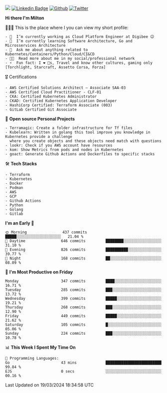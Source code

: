 ![](https://komarev.com/ghpvc/?username=miltlima&color=blueviolet) [![Linkedin Badge](https://img.shields.io/badge/-LinkedIn-blue?style=flat-square&logo=Linkedin&logoColor=white&link=https://www.linkedin.com/in/miltonlimaj/)](https://www.linkedin.com/in/miltonlimaj/) [![Github](https://img.shields.io/github/followers/miltlima?style=social)](https://github.com/miltlima?tab=followers) [![Twitter](https://img.shields.io/twitter/follow/milt_lima?style=social)](https://twitter.com/milt_lima)
 


     
**Hi there I'm Milton**

👨🏽‍💻 This is the place where I you can view my short profile:
```text
- 🔭  I’m currently working as Cloud Platform Engineer at Digibee 😉
- 🌱  I’m currently learning Software Architecture, Go and Microsservices Architecture
- 💬  Ask me about anything related to Kubernetes/Containers/Python/Cloud/CI&CD
- 👨‍💻  Read more about me in my social/professional network
- ⚡  Fun fact: I ❤️ 🐶s, Travel and know other cultures, gaming only [Torchlight, Starcraft, Assetto Corsa, Forza]
```
🎖 Certifications
```text
- AWS Certified Solutions Architect – Associate SAA-03
- AWS Certified Cloud Practitioner - CLF-01
- CKA: Certified Kubernetes Administrator
- CKAD: Certified Kubernetes Application Developer
- HashiCorp Certified: Terraform Associate (003)
- GitLab Certified Git Associate
```
📐 **Open source Personal Projects**

```text
- Terramagic: Create a folder infrastructure for Tf files
- Kubelearn: Written in golang this tool improve you knowledge in Kubernetes provide a challenge
  where you create objects and these objects need match with questions
- lookr: Check if you AWS account have resources
- kom: Show Metrics from pods and nodes in Kubernetes
- goact: Generate Github Actions and Dockerfiles to specific stacks
```
🛠 **Tech Stacks**

```text
- Terraform
- Kubernetes
- Docker
- Podman
- AWS
- GCP
- Github Actions
- Python
- Golang
- Gitlab
```         

<!--START_SECTION:waka-->
**I'm an Early 🐤** 

```text
🌞 Morning                437 commits         █████░░░░░░░░░░░░░░░░░░░░   21.04 % 
🌆 Daytime                646 commits         ████████░░░░░░░░░░░░░░░░░   31.10 % 
🌃 Evening                826 commits         ██████████░░░░░░░░░░░░░░░   39.77 % 
🌙 Night                  168 commits         ██░░░░░░░░░░░░░░░░░░░░░░░   08.09 % 
```
📅 **I'm Most Productive on Friday** 

```text
Monday                   347 commits         ████░░░░░░░░░░░░░░░░░░░░░   16.71 % 
Tuesday                  285 commits         ███░░░░░░░░░░░░░░░░░░░░░░   13.72 % 
Wednesday                399 commits         █████░░░░░░░░░░░░░░░░░░░░   19.21 % 
Thursday                 268 commits         ███░░░░░░░░░░░░░░░░░░░░░░   12.90 % 
Friday                   449 commits         █████░░░░░░░░░░░░░░░░░░░░   21.62 % 
Saturday                 105 commits         █░░░░░░░░░░░░░░░░░░░░░░░░   05.06 % 
Sunday                   224 commits         ███░░░░░░░░░░░░░░░░░░░░░░   10.78 % 
```


📊 **This Week I Spent My Time On** 

```text
💬 Programming Languages: 
Go                       43 mins             █████████████████████████   99.84 % 
EJS                      0 secs              ░░░░░░░░░░░░░░░░░░░░░░░░░   00.16 % 
```


 Last Updated on 19/03/2024 18:34:58 UTC
<!--END_SECTION:waka-->
